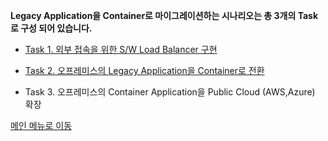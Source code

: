 **Legacy Application을 Container로 마이그레이션하는 시나리오는 총 3개의 Task로 구성 되어 있습니다.** 

 - [Task 1. 외부 접속을 위한 S/W Load Balancer 구현](https://github.com/netappkr/NDX_Handsonworkshop-/blob/master/containerization/Loadbalancer.md)
 
 - [Task 2. 오프레미스의 Legacy Application을 Container로 전환](https://github.com/netappkr/NDX_Handsonworkshop-/blob/master/containerization/OnPremcontainer.md) 
 
 - Task 3. 오프레미스의 Container Application을 Public Cloud (AWS,Azure) 확장 

[메인 메뉴로 이동](https://github.com/netappkr/NDX_Handsonworkshop-/)
<!--stackedit_data:
eyJoaXN0b3J5IjpbLTEzOTQyMTk3NDUsMjUyMzMzNDldfQ==
-->